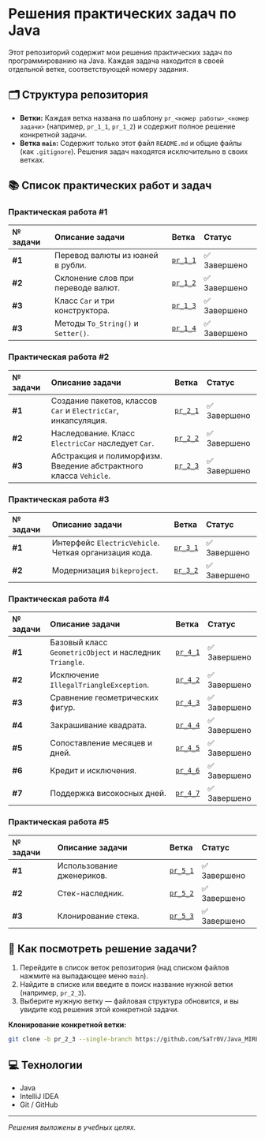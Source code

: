# Решения практических задач по Java

Этот репозиторий содержит мои решения практических задач по программированию на Java. Каждая задача находится в своей отдельной ветке, соответствующей номеру задания.

## 🗂 Структура репозитория

*   **Ветки:** Каждая ветка названа по шаблону `pr_<номер работы>_<номер задачи>` (например, `pr_1_1`, `pr_1_2`) и содержит полное решение конкретной задачи.
*   **Ветка `main`:** Содержит только этот файл `README.md` и общие файлы (как `.gitignore`). Решения задач находятся исключительно в своих ветках.

## 📚 Список практических работ и задач

### Практическая работа #1
| № задачи | Описание задачи | Ветка | Статус |
| :--- | :--- | :--- | :--- |
| **#1** | Перевод валюты из юаней в рубли. | [`pr_1_1`](https://github.com/SaTr0V/Java_MIREA_3_semester/tree/pr_1_1) | ✅ Завершено |
| **#2** | Склонение слов при переводе валют. | [`pr_1_2`](https://github.com/SaTr0V/Java_MIREA_3_semester/tree/pr_1_2) | ✅ Завершено |
| **#3** | Класс `Car` и три конструктора. | [`pr_1_3`](https://github.com/SaTr0V/Java_MIREA_3_semester/tree/pr_1_3) | ✅ Завершено |
| **#3** | Методы `To_String()` и `Setter()`. | [`pr_1_4`](https://github.com/SaTr0V/Java_MIREA_3_semester/tree/pr_1_4) | ✅ Завершено |

### Практическая работа #2

| № задачи | Описание задачи | Ветка | Статус |
| :--- | :--- | :--- | :--- |
| **#1** | Создание пакетов, классов `Car` и `ElectricCar`, инкапсуляция. | [`pr_2_1`](https://github.com/SaTr0V/Java_MIREA_3_semester/tree/pr_2_1) | ✅ Завершено |
| **#2** | Наследование. Класс `ElectricCar` наследует `Car`. | [`pr_2_2`](https://github.com/SaTr0V/Java_MIREA_3_semester/tree/pr_2_2) | ✅ Завершено |
| **#3** | Абстракция и полиморфизм. Введение абстрактного класса `Vehicle`. | [`pr_2_3`](https://github.com/SaTr0V/Java_MIREA_3_semester/tree/pr_2_3) | ✅ Завершено |

### Практическая работа #3

| № задачи | Описание задачи | Ветка | Статус |
| :--- | :--- | :--- | :--- |
| **#1** | Интерфейс `ElectricVehicle`. Четкая организация кода. | [`pr_3_1`](https://github.com/SaTr0V/Java_MIREA_3_semester/tree/pr_3_1) | ✅ Завершено |
| **#2** | Модернизация `bikeproject`. | [`pr_3_2`](https://github.com/SaTr0V/Java_MIREA_3_semester/tree/pr_3_2) | ✅ Завершено |

### Практическая работа #4

| № задачи | Описание задачи | Ветка | Статус |
| :--- | :--- | :--- | :--- |
| **#1** | Базовый класс `GeometricObject` и наследник `Triangle`. | [`pr_4_1`](https://github.com/SaTr0V/Java_MIREA_3_semester/tree/pr_4_1) | ✅ Завершено |
| **#2** | Исключение `IllegalTriangleException`. | [`pr_4_2`](https://github.com/SaTr0V/Java_MIREA_3_semester/tree/pr_4_2) | ✅ Завершено |
| **#3** | Сравнение геометрических фигур. | [`pr_4_3`](https://github.com/SaTr0V/Java_MIREA_3_semester/tree/pr_4_3) | ✅ Завершено |
| **#4** | Закрашивание квадрата. | [`pr_4_4`](https://github.com/SaTr0V/Java_MIREA_3_semester/tree/pr_4_4) | ✅ Завершено |
| **#5** | Сопоставление месяцев и дней. | [`pr_4_5`](https://github.com/SaTr0V/Java_MIREA_3_semester/tree/pr_4_5) | ✅ Завершено |
| **#6** | Кредит и исключения. | [`pr_4_6`](https://github.com/SaTr0V/Java_MIREA_3_semester/tree/pr_4_6) | ✅ Завершено |
| **#7** | Поддержка високосных дней. | [`pr_4_7`](https://github.com/SaTr0V/Java_MIREA_3_semester/tree/pr_4_7) | ✅ Завершено |

### Практическая работа #5

| № задачи | Описание задачи | Ветка | Статус |
| :--- | :--- | :--- | :--- |
| **#1** | Использование дженериков. | [`pr_5_1`](https://github.com/SaTr0V/Java_MIREA_3_semester/tree/pr_5_1) | ✅ Завершено |
| **#2** | Стек-наследник. | [`pr_5_2`](https://github.com/SaTr0V/Java_MIREA_3_semester/tree/pr_5_2) | ✅ Завершено |
| **#3** | Клонирование стека. | [`pr_5_3`](https://github.com/SaTr0V/Java_MIREA_3_semester/tree/pr_5_3) | ✅ Завершено |

## 👀 Как посмотреть решение задачи?

1.  Перейдите в список веток репозитория (над списком файлов нажмите на выпадающее меню `main`).
2.  Найдите в списке или введите в поиск название нужной ветки (например, `pr_2_3`).
3.  Выберите нужную ветку — файловая структура обновится, и вы увидите код решения этой конкретной задачи.

**Клонирование конкретной ветки:**
```bash
git clone -b pr_2_3 --single-branch https://github.com/SaTr0V/Java_MIREA_3_semester.git
```

## 💻 Технологии

*   Java
*   IntelliJ IDEA
*   Git / GitHub

---
*Решения выложены в учебных целях.*
